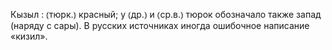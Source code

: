 ---
---

Кызыл
: ⦅тюрк.⦆ красный; у ⦅др.⦆ и ⦅ср.в.⦆ тюрок обозначало также запад (наряду с сары). В русских источниках иногда ошибочное написание «кизил».
